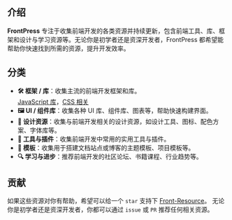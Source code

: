 ## 介绍

**FrontPress** 专注于收集前端开发的各类资源并持续更新，包含前端工具、库、框架和设计与学习资源等。无论你是初学者还是资深开发者，FrontPress 都希望能帮助你快速找到所需的资源，提升开发效率。

## 分类
- **🛠️ 框架 / 库**：收集主流的前端开发框架和库。  
  [JavaScript 库](../framework/Development)，[CSS 相关](../framework/CSS)
- **🖼️ UI / 组件库**：收集各种 UI 库、组件库、图表等，帮助快速构建界面。
- **🎨 设计资源**：收集与前端开发相关的设计资源，如设计工具、图标、配色方案、字体库等。
- **🔨 工具与插件**：收集前端开发中常用的实用工具与插件。
- **📰 模板**：收集用于搭建文档站点或博客的主题模板、项目模板等。
- **🔍 学习与进步**：推荐前端开发的社区论坛、书籍课程、行业趋势等。

## 贡献

如果这些资源对你有帮助，希望可以给一个 `star` 支持下 [Front-Resource](https://github.com/zhenghaoyang24/Front-Resource)。
无论你是初学者还是资深开发者，你都可以通过 `issue` 或 `PR` 推荐任何相关资源。

